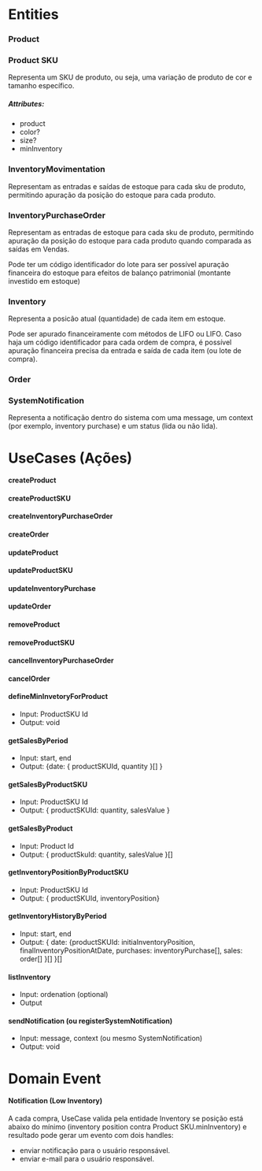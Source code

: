 # Entities

### Product

### Product SKU

Representa um SKU de produto, ou seja, uma variação de produto de cor e tamanho específico.

##### Attributes:

- product
- color?
- size?
- minInventory

### InventoryMovimentation

Representam as entradas e saídas de estoque para cada sku de produto, permitindo apuração da posição do estoque para cada produto.

### InventoryPurchaseOrder

Representam as entradas de estoque para cada sku de produto, permitindo apuração da posição do estoque para cada produto quando comparada as saídas em Vendas.

Pode ter um código identificador do lote para ser possível apuração financeira do estoque para efeitos de balanço patrimonial (montante investido em estoque)

### Inventory

Representa a posicão atual (quantidade) de cada item em estoque.

Pode ser apurado financeiramente com métodos de LIFO ou LIFO. Caso haja um código identificador para cada ordem de compra, é possível apuração financeira precisa da entrada e saída de cada item (ou lote de compra).

### Order

### SystemNotification

Representa a notificação dentro do sistema com uma message, um context (por exemplo, inventory purchase) e um status (lida ou não lida).

# UseCases (Ações)

#### createProduct

#### createProductSKU

#### createInventoryPurchaseOrder

#### createOrder

#### updateProduct

#### updateProductSKU

#### updateInventoryPurchase

#### updateOrder

#### removeProduct

#### removeProductSKU

#### cancelInventoryPurchaseOrder

#### cancelOrder

#### defineMinInvetoryForProduct

- Input: ProductSKU Id
- Output: void

#### getSalesByPeriod

- Input: start, end
- Output: {date: { productSKUId, quantity }[] }

#### getSalesByProductSKU

- Input: ProductSKU Id
- Output: { productSKUId: quantity, salesValue }

#### getSalesByProduct

- Input: Product Id
- Output: { productSkuId: quantity, salesValue }[]

#### getInventoryPositionByProductSKU

- Input: ProductSKU Id
- Output: { productSKUId, inventoryPosition}

#### getInventoryHistoryByPeriod

- Input: start, end
- Output: { date:
  {productSKUId:
  initiaInventoryPosition,
  finalInventoryPositionAtDate,
  purchases: inventoryPurchase[],
  sales: order[]
  }[]
  }[]

#### listInventory

- Input: ordenation (optional)
- Output

#### sendNotification (ou registerSystemNotification)

- Input: message, context (ou mesmo SystemNotification)
- Output: void

# Domain Event

#### Notification (Low Inventory)

A cada compra, UseCase valida pela entidade Inventory se posição está abaixo do mínimo (inventory position contra Product SKU.minInventory) e resultado pode gerar um evento com dois handles:

- enviar notificação para o usuário responsável.
- enviar e-mail para o usuário responsável.
